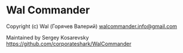Wal Commander
=============

Copyright (c) Wal (Горячев Валерий)
walcommander.info@gmail.com

Maintained by Sergey Kosarevsky
https://github.com/corporateshark/WalCommander